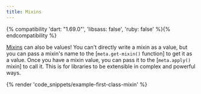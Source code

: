 ```yaml
---
title: Mixins
---
```


{% compatibility 'dart: "1.69.0"', 'libsass: false', 'ruby: false' %}{% endcompatibility %}

[Mixins] can also be values! You can't directly write a mixin as a value, but
you can pass a mixin's name to the [`meta.get-mixin()` function] to get it as a
value. Once you have a mixin value, you can pass it to the [`meta.apply()`
mixin] to call it. This is for libraries to be extensible in complex and
powerful ways.

[Mixins]: /documentation/at-rules/mixin
[`meta.get-function()` function]: /documentation/modules/meta#get-function
[`meta.call()` function]: /documentation/modules/meta#call

{% render 'code_snippets/example-first-class-mixin' %}
